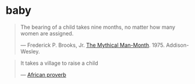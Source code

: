# baby

> The bearing of a child takes nine months, no matter how many women are assigned.
>
> &mdash; Frederick P. Brooks, Jr. [The Mythical Man-Month](docs/Brooks1975.pdf). 1975. Addison-Wesley.

> It takes a village to raise a child
>
> &mdash; [African proverb](https://en.wikipedia.org/wiki/It_takes_a_village)
